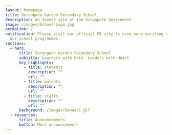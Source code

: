 ```yaml
---
layout: homepage
title: Serangoon Garden Secondary School
description: An Isomer site of the Singapore Government
image: /images/School-Logo.jpg
permalink: /
notification: Please visit our official FB site to view more exciting updates on
  our school programmes.
sections:
  - hero:
      title: Serangoon Garden Secondary School
      subtitle: Learners with Grit. Leaders with Heart
      key_highlights:
        - title: students
          description: ""
          url: ""
        - title: parents
          description: ""
          url: ""
        - title: staffs
          description: ""
          url: ""
      background: /images/Banner1.gif
  - resources:
      title: Announcements
      button: More announcements
---
```


